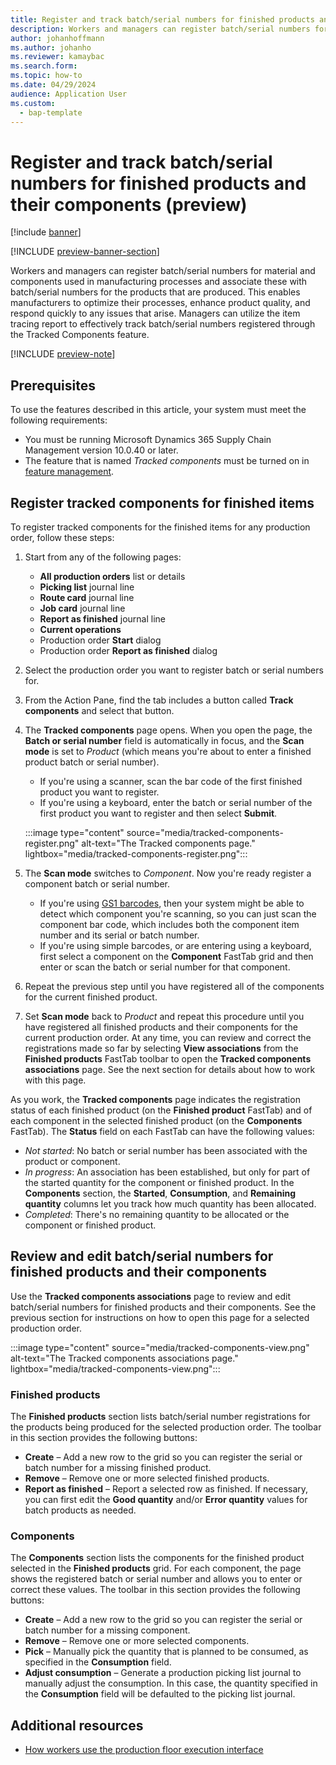 ```yaml
---
title: Register and track batch/serial numbers for finished products and their components (preview)
description: Workers and managers can register batch/serial numbers for material and components used in manufacturing processes and associate these with batch/serial numbers for the products that are produced.
author: johanhoffmann
ms.author: johanho
ms.reviewer: kamaybac
ms.search.form:
ms.topic: how-to
ms.date: 04/29/2024
audience: Application User
ms.custom: 
  - bap-template
---
```


# Register and track batch/serial numbers for finished products and their components (preview)

[!include [banner](../includes/banner.md)]

[!INCLUDE [preview-banner-section](../includes/preview-banner-section.md)]
<!-- KFM: preview until further notice -->

Workers and managers can register batch/serial numbers for material and components used in manufacturing processes and associate these with batch/serial numbers for the products that are produced. This enables manufacturers to optimize their processes, enhance product quality, and respond quickly to any issues that arise. Managers can utilize the item tracing report to effectively track batch/serial numbers registered through the Tracked Components feature.

[!INCLUDE [preview-note](../includes/preview-note.md)]

## Prerequisites

To use the features described in this article, your system must meet the following requirements:

- You must be running Microsoft Dynamics 365 Supply Chain Management version 10.0.40 or later.
- The feature that is named *Tracked components* must be turned on in [feature management](../../fin-ops-core/fin-ops/get-started/feature-management/feature-management-overview.md).

## Register tracked components for finished items

To register tracked components for the finished items for any production order, follow these steps:

1. Start from any of the following pages:
    - **All production orders** list or details
    - **Picking list** journal line
    - **Route card** journal line
    - **Job card** journal line
    - **Report as finished** journal line
    - **Current operations**
    - Production order **Start** dialog
    - Production order **Report as finished** dialog

1. Select the production order you want to register batch or serial numbers for.
1. From the Action Pane, find the tab includes a button called **Track components** and select that button.
1. The **Tracked components** page opens. When you open the page, the **Batch or serial number** field is automatically in focus, and the **Scan mode** is set to *Product* (which means you're about to enter a finished product batch or serial number).
    - If you're using a scanner, scan the bar code of the first finished product you want to register.
    - If you're using a keyboard, enter the batch or serial number of the first product you want to register and then select **Submit**.

    :::image type="content" source="media/tracked-components-register.png" alt-text="The Tracked components page." lightbox="media/tracked-components-register.png":::

1. The **Scan mode** switches to *Component*. Now you're ready register a component batch or serial number.
    - If you're using [GS1 barcodes](../warehousing/gs1-barcodes.md), then your system might be able to detect which component you're scanning, so you can just scan the component bar code, which includes both the component item number and its serial or batch number.
    - If you're using simple barcodes, or are entering using a keyboard, first select a component on the **Component** FastTab grid and then enter or scan the batch or serial number for that component.
1. Repeat the previous step until you have registered all of the components for the current finished product.
1. Set **Scan mode** back to *Product* and repeat this procedure until you have registered all finished products and their components for the current production order. At any time, you can review and correct the registrations made so far by selecting **View associations** from the **Finished products** FastTab toolbar to open the **Tracked components associations** page. See the next section for details about how to work with this page.

As you work, the **Tracked components** page indicates the registration status of each finished product (on the **Finished product** FastTab) and of each component in the selected finished product (on the **Components** FastTab). The **Status** field on each FastTab can have the following values:

- *Not started*: No batch or serial number has been associated with the product or component.
- *In progress*: An association has been established, but only for part of the started quantity for the component or finished product. In the **Components** section, the **Started**, **Consumption**, and **Remaining quantity** columns let you track how much quantity has been allocated.
- *Completed*: There's no remaining quantity to be allocated or the component or finished product.

## Review and edit batch/serial numbers for finished products and their components

Use the **Tracked components associations** page to review and edit batch/serial numbers for finished products and their components. See the previous section for instructions on how to open this page for a selected production order.

:::image type="content" source="media/tracked-components-view.png" alt-text="The Tracked components associations page." lightbox="media/tracked-components-view.png":::

### Finished products

The **Finished products** section lists batch/serial number registrations for the products being produced for the selected production order. The toolbar in this section provides the following buttons:

- **Create** – Add a new row to the grid so you can register the serial or batch number for a missing finished product.
- **Remove** – Remove one or more selected finished products.
- **Report as finished** – Report a selected row as finished. If necessary, you can first edit the **Good quantity** and/or **Error quantity** values for batch products as needed.

### Components

The **Components** section lists the components for the finished product selected in the **Finished products** grid. For each component, the page shows the registered batch or serial number and allows you to enter or correct these values. The toolbar in this section provides the following buttons:

- **Create** – Add a new row to the grid so you can register the serial or batch number for a missing component.
- **Remove** – Remove one or more selected components.
- **Pick** – Manually pick the quantity that is planned to be consumed, as specified in the **Consumption** field.
- **Adjust consumption** – Generate a production picking list journal to manually adjust the consumption. In this case, the quantity specified in the **Consumption** field will be defaulted to the picking list journal.

## Additional resources

- [How workers use the production floor execution interface](production-floor-execution-use.md)
